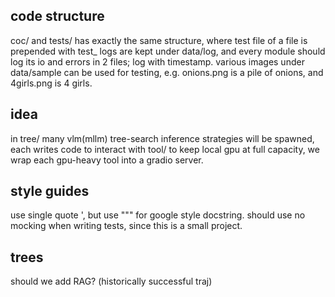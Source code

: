 ## code structure

coc/ and tests/ has exactly the same structure, where test file of a file is prepended with test_
logs are kept under data/log, and every module should log its io and errors in 2 files; log with timestamp.
various images under data/sample can be used for testing, e.g. onions.png is a pile of onions, and 4girls.png is 4 girls. 

## idea
in tree/ many vlm(mllm) tree-search inference strategies will be spawned, each writes code to interact with tool/
to keep local gpu at full capacity, we wrap each gpu-heavy tool into a gradio server.


## style guides
use single quote ', but use """ for google style docstring.
should use no mocking when writing tests, since this is a small project.


## trees
should we add RAG? (historically successful traj)